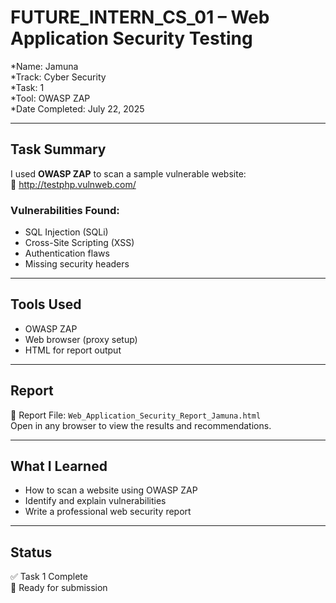 # FUTURE_INTERN_CS_01 – Web Application Security Testing

*Name: Jamuna  
*Track: Cyber Security  
*Task: 1  
*Tool: OWASP ZAP  
*Date Completed: July 22, 2025

---

## Task Summary

I used **OWASP ZAP** to scan a sample vulnerable website:  
🔗 http://testphp.vulnweb.com/

### Vulnerabilities Found:
- SQL Injection (SQLi)
- Cross-Site Scripting (XSS)
- Authentication flaws
- Missing security headers

---

## Tools Used

- OWASP ZAP
- Web browser (proxy setup)
- HTML for report output

---

## Report

📄 Report File: `Web_Application_Security_Report_Jamuna.html`  
Open in any browser to view the results and recommendations.

---

## What I Learned

- How to scan a website using OWASP ZAP
- Identify and explain vulnerabilities
- Write a professional web security report

---

## Status

✅ Task 1 Complete  
🚀 Ready for submission
